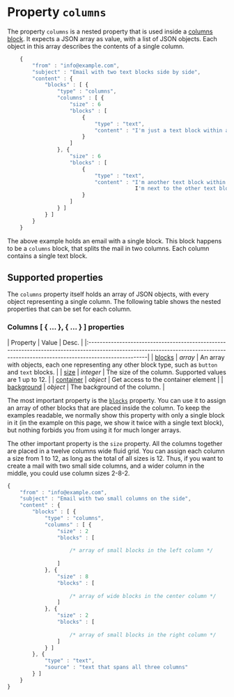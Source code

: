 # Property `columns`

The property `columns` is a nested property that is used inside a 
[columns block](copernica-docs:ResponsiveEmail/json/block-columns). It expects
a JSON array as value, with a list of JSON objects. Each object in this array 
describes the contents of a single column.

```javascript
    {
        "from" : "info@example.com",
        "subject" : "Email with two text blocks side by side",
        "content" : {
            "blocks" : [ {
                "type" : "columns",
                "columns" : [ {
                    "size" : 6
                    "blocks" : [
                        {
                            "type" : "text",
                            "content" : "I'm just a text block within a column."
                        }
                    ]
                }, {
                    "size" : 6
                    "blocks" : [
                        {
                            "type" : "text",
                            "content" : "I'm another text block within a column,
                                         I'm next to the other text block."
                        }
                    ]
                } ]
            } ]
        }
    }
```

The above example holds an email with a single block. This block happens to be a 
`columns` block, that splits the mail in two columns. Each column contains a single 
text block.

## Supported properties

The `columns` property itself holds an array of JSON objects, with every object 
representing a single column. The following table shows the nested properties 
that can be set for each column.

### Columns [ { ... }, { ... } ] properties

| Property | Value | Desc.                                                                                                                                                         |
|:---------------------------------------------------------------------------------------------------------------------------------------------------------------------------------|
| [blocks](copernica-docs:ResponsiveEmail/json/property-blocks) | _array_ | An array with objects, each one representing any other block type, such as `button` and `text` blocks. |
| [size](copernica-docs:ResponsiveEmail/json/property-size) | _integer_ | The size of the column. Supported values are 1 up to 12.                                                 |
| [container](copernica-docs:ResponsiveEmail/json/property-container) | _object_ | Get access to the container element                                                             |
| [background](copernica-docs:ResponsiveEmail/json/property-background) | _object_ | The background of the column.                                                                 |

The most important property is the [`blocks`](copernica-docs:ResponsiveEmail/json/property-blocks)
property. You can use it to assign an array of other blocks that are placed inside 
the column. To keep the examples readable, we normally show this property with 
only a single block in it (in the example on this page, we show it twice with 
a single text block), but nothing forbids you from using it for much longer arrays.

The other important property is the `size` property. All the columns together
are placed in a twelve columns wide fluid grid. You can assign each column a size 
from 1 to 12, as long as the total of all sizes is 12. Thus, if you want to 
create a mail with two small side columns, and a wider column in the middle, you 
could use column sizes 2-8-2.

```javascript
{
    "from" : "info@example.com",
    "subject" : "Email with two small columns on the side",
    "content" : {
        "blocks" : [ {
            "type" : "columns",
            "columns" : [ {
                "size" : 2
                "blocks" : [
                
                    /* array of small blocks in the left column */
                
                ]
            }, {
                "size" : 8
                "blocks" : [
                
                    /* array of wide blocks in the center column */
                ]
            }, {
                "size" : 2
                "blocks" : [
                
                    /* array of small blocks in the right column */
                ]
            } ]
        }, {
            "type" : "text",
            "source" : "text that spans all three columns"
        } ]
    }
}
```

